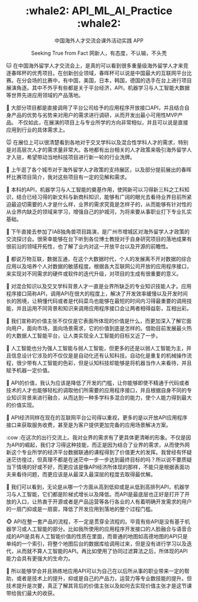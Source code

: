 

<div align="center">
  <h1>:whale2: API_ML_AI_Practice :whale2:</h1>
  <p>中国海外人才交流会课外活动实践 APP</p>
  <p>Seeking True from Fact 网新人，有态度，不认输，不头秃</p>
</div>


:cat: 在中国海外留学人才交流会上，是真的可以看到很多重量级海外留学人才来竞逐春晖杯的优秀项目。在创新创业领域，春晖杯可以说是中国最大的互联网平台比赛。在分会场的比赛中，有中国，美国，日本，韩国，德国的选手在台上进行项目展演角逐。其中不外乎有些都是关于平台经济，API，机器学习与人工智能大数据等世界先进应用领域的产品落地。

:dog: 大部分项目都是直接调用了平台公司给予的应用程序开放接口API，并且结合自身产品的优势与劣势来对用户的需求进行调研，从而开发出最小可用性MVP产品。
不仅如此，在展演的项目上与专业所学的方向非常相似，并且可以说是直接应用到行业的具体需求上。

:mouse: 在展位上可以很清楚看到各地对于交叉学科以及混合性学科人才的需求，特别是对高层次人才的需求量非常大。各地都有出台相关的人才政策来吸引海外留学人才入驻，希望带动当地科技项目进行新一轮的行业洗牌。

:hamster: 上午逛了各个城市对于海外留学人才政策的支持展区，以及部分提前展出的春晖杯比赛项目简介，我对这些项目有一定的见解和需求。

:rabbit: 本科的API，机器学习与人工智能的奠基作用，使网新可以习得新三科之工科知识，结合已经习得的新文科与新商科知识，能够有广阔的眼光去看待业界目前所紧迫最迫切需要的人才是什么样，业界的需求究竟是怎样子的，从而能够有针对性的从业界内缺乏的领域来学习，增强自己的护城河，为将来要从事职业打下专业扎实基础。

:wolf: 下午直接去参加了IAB独角兽项目路演，是广州市增城区对海外留学人才政策的交流探讨会。很荣幸能够在台下听到各位博士教授对于自身研究项目的落地成果有很前沿的领域开拓性，也了解了业内对这一开放平台以及开源的前瞻性。

:frog: 都说万物互联，数据互通，在这个大数据时代，个人的发展离不开对数据的综合应用以及培养个人对数据的敏感程度。根据各大互联网公司开放的应用程序接口，来实现对不同需求的硬件或软件的迭代升级，对项目的生成有很重要的意义。

:tiger: 对混合知识以及交叉学科背景人才一直是业界所缺乏的专业知识技能人才。应用程序接口简称API，调用API在很大的程度上，解决了开发效率缓慢以及开发时间长的困境，让稍懂代码或者是代码菜鸟也能够在最短的时间内习得最重要的调用技能，并且运用不同背景和知识来调用应用程序接口会让两者相得益彰，互相出彩。

:koala: 我们宣称的价值主张不仅仅是它表面所体现的价值是什么，而更加深入了解它面向用户，面向市场，面向场景需求，它的价值到底是怎样的。借助目前发展最火热的大数据人工智能平台，让人类实现全人工智能的目标又近了一步。

:bear: 人工智能也分为强人工智能与弱人工智能，但更多的还是以弱人工智能为主，并且信息设计它涉及的不仅仅是是自动化还有认知科技。自动化是重复的机械操作流程，很少带有人工智能的色彩，但是认知科技却能够是将机器当作人来看待，并且赋予机器一定价值。

:pig: API的价值，我认为应该是降低了开发的门槛，让你能够即使不精通于代码或者技术的人才也能够轻松的调取他们所需要的应用程序接口，并且根据自身不同的专业知识背景来进行融合，从而达到一种多学科多混合的能力，使个人能力得到最大的价值实现。

:pig_nose: API经济同样在现在的互联网平台公司得以重视，更多的是以开放API应用程序接口来获取服务收费，甚至是为客户提供更加完备的应用场景解决方案。

:cow :在这次的出行交流上。我对业界的需求有了更具体更清晰的形象。不仅是因为API的崛起，我们才习得这种技能，而正是因为结合了业界的需求，从而使外网新这个专业所学的经济平台数据联通的课程得到了价值更大的发挥。我曾经有怀疑迷茫彷徨过，但真理不都是在迷茫中一步一步达到最终目标的吗？所以说不要质疑当下情境的好或不好，而更应该是像API经济所体现的那样，不能只是根据表面功夫来看待问题，而更应该是从最深入最深层的程度去取得最优解。

:boar: 我们可以看到，无论是从哪一个方面从高到低抑或是从低到高排列API，机器学习与人工智能，它们都是阶梯式增长以及降低。而API是最底层也正好是打开了开放的入口，让热衷于开源或者是产品运营等各行各业的人有着明确开发需求的用户的一扇门抑或是一扇窗，降低了开发应用到落地的整个过程门槛。

:monkey_face: API在整一套产品的流程，不一定是贯穿全流程的。毕竟有些API是没有基于机器学习或人工智能的部分。比如我所使用的应用程序开发接口的人脸融合与语音合成的API是具有人工智能价值的性质在里面，而普通的地图如高德地图的API只是单纯的一个索引，将整个地图后台的数据库给调用过来，但是没有进行学习以及迭代，从而就不算人工智能的API。再比如使用了协同过滤算法之后，所体现的API能力会具有更强大的生命力。

:monkey: 所以能够学会并且熟练地应用API可以为自己在以后所从事的职业带来一定的帮助，或者是技术上的提升，抑或是自己的产品力，运营力等专业数技能的提升。但技术提升是次要，真正了解其背后的价值主张以及如何去实现价值主张才是这节课带给我们最大的收获。
